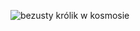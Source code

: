 ![bezusty królik w kosmosie](https://i.pinimg.com/originals/8a/3e/af/8a3eaf3c61f020ec5d5bfadcfa55abc0.gif)
